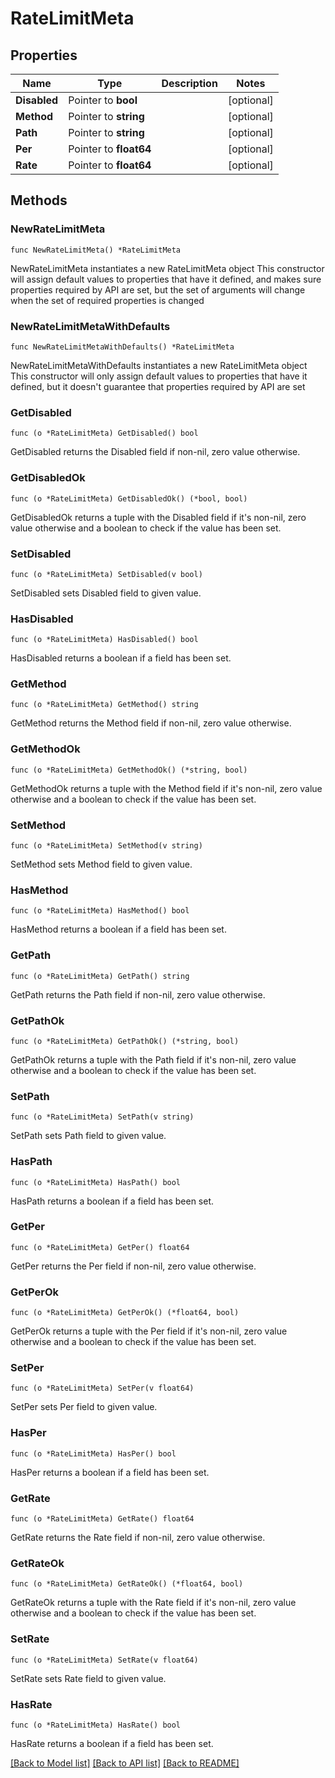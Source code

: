 # RateLimitMeta

## Properties

Name | Type | Description | Notes
------------ | ------------- | ------------- | -------------
**Disabled** | Pointer to **bool** |  | [optional] 
**Method** | Pointer to **string** |  | [optional] 
**Path** | Pointer to **string** |  | [optional] 
**Per** | Pointer to **float64** |  | [optional] 
**Rate** | Pointer to **float64** |  | [optional] 

## Methods

### NewRateLimitMeta

`func NewRateLimitMeta() *RateLimitMeta`

NewRateLimitMeta instantiates a new RateLimitMeta object
This constructor will assign default values to properties that have it defined,
and makes sure properties required by API are set, but the set of arguments
will change when the set of required properties is changed

### NewRateLimitMetaWithDefaults

`func NewRateLimitMetaWithDefaults() *RateLimitMeta`

NewRateLimitMetaWithDefaults instantiates a new RateLimitMeta object
This constructor will only assign default values to properties that have it defined,
but it doesn't guarantee that properties required by API are set

### GetDisabled

`func (o *RateLimitMeta) GetDisabled() bool`

GetDisabled returns the Disabled field if non-nil, zero value otherwise.

### GetDisabledOk

`func (o *RateLimitMeta) GetDisabledOk() (*bool, bool)`

GetDisabledOk returns a tuple with the Disabled field if it's non-nil, zero value otherwise
and a boolean to check if the value has been set.

### SetDisabled

`func (o *RateLimitMeta) SetDisabled(v bool)`

SetDisabled sets Disabled field to given value.

### HasDisabled

`func (o *RateLimitMeta) HasDisabled() bool`

HasDisabled returns a boolean if a field has been set.

### GetMethod

`func (o *RateLimitMeta) GetMethod() string`

GetMethod returns the Method field if non-nil, zero value otherwise.

### GetMethodOk

`func (o *RateLimitMeta) GetMethodOk() (*string, bool)`

GetMethodOk returns a tuple with the Method field if it's non-nil, zero value otherwise
and a boolean to check if the value has been set.

### SetMethod

`func (o *RateLimitMeta) SetMethod(v string)`

SetMethod sets Method field to given value.

### HasMethod

`func (o *RateLimitMeta) HasMethod() bool`

HasMethod returns a boolean if a field has been set.

### GetPath

`func (o *RateLimitMeta) GetPath() string`

GetPath returns the Path field if non-nil, zero value otherwise.

### GetPathOk

`func (o *RateLimitMeta) GetPathOk() (*string, bool)`

GetPathOk returns a tuple with the Path field if it's non-nil, zero value otherwise
and a boolean to check if the value has been set.

### SetPath

`func (o *RateLimitMeta) SetPath(v string)`

SetPath sets Path field to given value.

### HasPath

`func (o *RateLimitMeta) HasPath() bool`

HasPath returns a boolean if a field has been set.

### GetPer

`func (o *RateLimitMeta) GetPer() float64`

GetPer returns the Per field if non-nil, zero value otherwise.

### GetPerOk

`func (o *RateLimitMeta) GetPerOk() (*float64, bool)`

GetPerOk returns a tuple with the Per field if it's non-nil, zero value otherwise
and a boolean to check if the value has been set.

### SetPer

`func (o *RateLimitMeta) SetPer(v float64)`

SetPer sets Per field to given value.

### HasPer

`func (o *RateLimitMeta) HasPer() bool`

HasPer returns a boolean if a field has been set.

### GetRate

`func (o *RateLimitMeta) GetRate() float64`

GetRate returns the Rate field if non-nil, zero value otherwise.

### GetRateOk

`func (o *RateLimitMeta) GetRateOk() (*float64, bool)`

GetRateOk returns a tuple with the Rate field if it's non-nil, zero value otherwise
and a boolean to check if the value has been set.

### SetRate

`func (o *RateLimitMeta) SetRate(v float64)`

SetRate sets Rate field to given value.

### HasRate

`func (o *RateLimitMeta) HasRate() bool`

HasRate returns a boolean if a field has been set.


[[Back to Model list]](../README.md#documentation-for-models) [[Back to API list]](../README.md#documentation-for-api-endpoints) [[Back to README]](../README.md)


